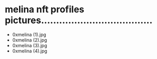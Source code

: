 # melina nft profiles pictures.....................................
- 0xmelina (1).jpg
- 0xmelina (2).jpg
- 0xmelina (3).jpg
- 0xmelina (4).jpg

